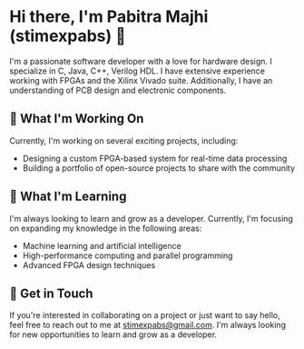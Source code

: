 # Hi there, I'm Pabitra Majhi (stimexpabs) 👋

I'm a passionate software developer with a love for hardware design. I specialize in C, Java, C++, Verilog HDL. I have extensive experience working with FPGAs and the Xilinx Vivado suite. Additionally, I have an understanding of PCB design and electronic components.

## 🔭 What I'm Working On

Currently, I'm working on several exciting projects, including:
- Designing a custom FPGA-based system for real-time data processing
- Building a portfolio of open-source projects to share with the community

## 🌱 What I'm Learning

I'm always looking to learn and grow as a developer. Currently, I'm focusing on expanding my knowledge in the following areas:
- Machine learning and artificial intelligence
- High-performance computing and parallel programming
- Advanced FPGA design techniques

## 💬 Get in Touch

If you're interested in collaborating on a project or just want to say hello, feel free to reach out to me at [stimexpabs@gmail.com](mailto:stimexpabs@gmail.com). I'm always looking for new opportunities to learn and grow as a developer.
